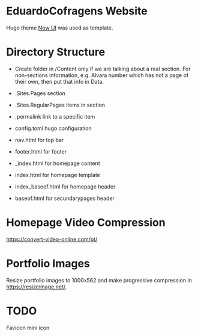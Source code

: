 # EduardoCofragens Website

Hugo theme [Now UI](https://github.com/cboettig/hugo-now-ui/) was used as template.

# Directory Structure
- Create folder in /Content only if we are talking about a real section. For non-sections information, e.g. Alvara number which has not a page of their own, then put that info in Data.

- .Sites.Pages section
- .Sites.RegularPages items in section
- .permalink link to a specific item

- config.toml hugo configuration
- nav.html for top bar
- footer.html for footer
- _index.html for homepage content
- index.html for homepage template
- index_baseof.html for homepage header
- baseof.html for secundarypages header

# Homepage Video Compression
https://convert-video-online.com/pt/

# Portfolio Images
Resize portfolio images to 1000x562 and make progressive compression in https://resizeimage.net/.

# TODO
Favicon mini icon
